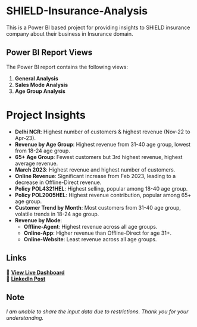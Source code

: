 # SHIELD-Insurance-Analysis
This is a Power BI based project for providing insights to SHIELD insurance company about their business in Insurance domain.

## Power BI Report Views

The Power BI report contains the following views:
1. **General Analysis**
2. **Sales Mode Analysis**
3. **Age Group Analysis**

# Project Insights

- **Delhi NCR**: Highest number of customers & highest revenue (Nov-22 to Apr-23).
- **Revenue by Age Group**: Highest revenue from 31-40 age group, lowest from 18-24 age group.
- **65+ Age Group**: Fewest customers but 3rd highest revenue, highest average revenue.
- **March 2023**: Highest revenue and highest number of customers.
- **Online Revenue**: Significant increase from Feb 2023, leading to a decrease in Offline-Direct revenue.
- **Policy POL4321HEL**: Highest selling, popular among 18-40 age group.
- **Policy POL2005HEL**: Highest revenue contribution, popular among 65+ age group.
- **Customer Trend by Month**: Most customers from 31-40 age group, volatile trends in 18-24 age group.
- **Revenue by Mode**:
  - **Offline-Agent**: Highest revenue across all age groups.
  - **Online-App**: Higher revenue than Offline-Direct for age 31+.
  - **Online-Website**: Least revenue across all age groups.
 
## Links

🔗 **[View Live Dashboard](https://app.powerbi.com/view?r=eyJrIjoiODk0ZDUxMGMtMGMwZC00ZmU2LTliODAtYTFkOTg5MDZmYTNhIiwidCI6ImM2ZTU0OWIzLTVmNDUtNDAzMi1hYWU5LWQ0MjQ0ZGM1YjJjNCJ9)**<br>
🔗 **[LinkedIn Post](https://www.linkedin.com/posts/desaikandarp_dataanalytics-powerbi-codebasicsvirtualinternship-activity-7227195048411467778-x18O?utm_source=share&utm_medium=member_desktop)**

## Note

*I am unable to share the input data due to restrictions. Thank you for your understanding.*
